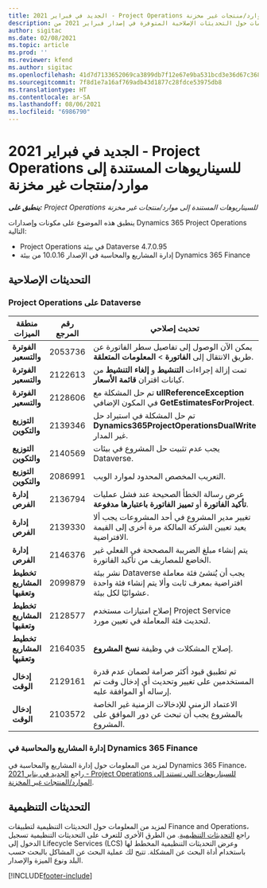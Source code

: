 ```yaml
---
title: الجديد في فبراير 2021 - Project Operations للسيناريوهات المستندة إلى موارد/منتجات غير مخزنة‬
description: يوفر هذا الموضوع معلومات حول التحديثات الإصلاحية المتوفرة في إصدار فبراير 2021 من Project Operations للسيناريوهات المستندة إلى موارد/منتجات غير مخزنة.‬
author: sigitac
ms.date: 02/08/2021
ms.topic: article
ms.prod: ''
ms.reviewer: kfend
ms.author: sigitac
ms.openlocfilehash: 41d7d7133652069ca3899db7f12e67e9ba531bcd3e36d67c3686a6b637b077d3
ms.sourcegitcommit: 7f8d1e7a16af769adb43d1877c28fdce53975db8
ms.translationtype: HT
ms.contentlocale: ar-SA
ms.lasthandoff: 08/06/2021
ms.locfileid: "6986790"
---
```

# <a name="whats-new-february-2021---project-operations-for-resourcenon-stocked-based-scenarios"></a>الجديد في فبراير 2021 - Project Operations للسيناريوهات المستندة إلى موارد/منتجات غير مخزنة‬

_**ينطبق على:** Project Operations للسيناريوهات المستندة إلى موارد/منتجات غير مخزنة‬_

ينطبق هذه الموضوع على مكونات وإصدارات Dynamics 365 Project Operations التالية:

- Project Operations في بيئة Dataverse 4.7.0.95
- إدارة المشاريع والمحاسبة في الإصدار 10.0.16 من بيئة Dynamics 365 Finance 

## <a name="quality-updates"></a>التحديثات الإصلاحية

### <a name="project-operations-on-dataverse"></a>Project Operations على Dataverse

| **منطقة الميزات** | **رقم المرجع** | **تحديث إصلاحي** |
| --- | --- | --- |
| **الفوترة والتسعير** | 2053736  | يمكن الآن الوصول إلى تفاصيل سطر الفاتورة عن طريق الانتقال إلى **الفاتورة** > **المعلومات المتعلقة**. |
| **الفوترة والتسعير** | 2122613  | تمت إزالة إجراءات **التنشيط** و **إلغاء التنشيط** من كيانات اقتران **قائمة الأسعار**. |
| **الفوترة والتسعير** | 2128606  | تم حل المشكلة مع **ullReferenceException** في المكون الإضافي **GetEstimatesForProject**. |
| **التوزيع والتكوين** | 2139346  | تم حل المشكلة في استيراد حل **Dynamics365ProjectOperationsDualWrite** غير المدار. |
| **التوزيع والتكوين** | 2140569  | يجب عدم تثبيت حل المشروع في بيئات Dataverse. |
| **التوزيع والتكوين** | 2086991  | التعريب المخصص المحدود لموارد الويب. |
| **إدارة الفرص** | 2136794  | عرض رسالة الخطأ الصحيحة عند فشل عمليات **تأكيد الفاتورة** أو **تمييز الفاتورة باعتبارها مدفوعة**. |
| **إدارة الفرص** | 2139330  | تغيير مدير المشروع في أحد المشروعات يجب ألا يعيد تعيين الشركة المالكة مرة أخرى إلى القيمة الافتراضية. |
| **إدارة الفرص** | 2146376  | يتم إنشاء مبلغ الضريبة المصححة في الفعلي غير الخاضع للمصاريف من تأكيد الفاتورة. |
| **تخطيط المشاريع وتعقبها** | 2099879  | نشر بيئة Dataverse يجب أن يُنشئ فئة معاملة افتراضية بمعرف ثابت وألا يتم إنشاء فئة واحدة عشوائيًا لكل بيئة. |
| **تخطيط المشاريع وتعقبها** | 2128577  | إصلاح امتيازات مستخدم Project Service لتحديث فئة المعاملة في تعيين مورد. |
| **تخطيط المشاريع وتعقبها** | 2164035  | إصلاح المشكلات في وظيفة **نسخ المشروع**. |
| **إدخال الوقت** | 2129161  | تم تطبيق قيود أكثر صرامة لضمان عدم قدرة المستخدمين على تغيير وتحديث أي إدخال وقت تم إرساله أو الموافقة عليه. |
| **إدخال الوقت** | 2103572  | الاعتماد الزمني للإدخالات الزمنية غير الخاصة بالمشروع يجب أن تبحث عن دور الموافق على المشروع. |

### <a name="project-management-and-accounting-in-dynamics-365-finance"></a>إدارة المشاريع والمحاسبة في Dynamics 365 Finance 

لمزيد من المعلومات حول إدارة المشاريع والمحاسبة في Dynamics 365 Finance، راجع [الجديد في يناير 2021 - Project Operations للسيناريوهات التي تستند إلى الموارد/المنتجات غير المخزنة](whats-new-jan-2021-resource-based.md).


## <a name="regulatory-updates"></a>التحديثات التنظيمية

لمزيد من المعلومات حول التحديثات التنظيمية لتطبيقات Finance and Operations، راجع [التحديثات التنظيمية](/dynamics365/finance/localizations/regulatory-updates). من الطرق الأخرى للتعرف على التحديثات التنظيمية تسجيل الدخول إلى Lifecycle Services (LCS) وعرض التحديثات التنظيمية المخطط لها باستخدام أداة البحث عن المشكلة. تتيح لك عملية البحث عن المشاكل بالبحث حسب البلد ونوع الميزة والإصدار.


[!INCLUDE[footer-include](../includes/footer-banner.md)]